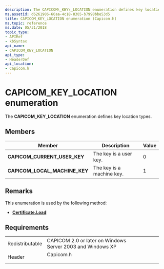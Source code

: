 ```yaml
---
description: The CAPICOM\_KEY\_LOCATION enumeration defines key location types.
ms.assetid: d6261906-66aa-4c18-8305-b7998bbe53d5
title: CAPICOM_KEY_LOCATION enumeration (Capicom.h)
ms.topic: reference
ms.date: 05/31/2018
topic_type: 
- APIRef
- kbSyntax
api_name: 
- CAPICOM_KEY_LOCATION
api_type: 
- HeaderDef
api_location: 
- Capicom.h
---
```


# CAPICOM\_KEY\_LOCATION enumeration

The **CAPICOM\_KEY\_LOCATION** enumeration defines key location types.

## Members



| Member                           | Description                          | Value |
|----------------------------------|--------------------------------------|-------|
| **CAPICOM\_CURRENT\_USER\_KEY**  | The key is a user key.<br/>    | 0     |
| **CAPICOM\_LOCAL\_MACHINE\_KEY** | The key is a machine key.<br/> | 1     |



## Remarks

This enumeration is used by the following method:

-   [**Certificate.Load**](certificate-load.md)

## Requirements



|                            |                                                                                      |
|----------------------------|--------------------------------------------------------------------------------------|
| Redistributable<br/> | CAPICOM 2.0 or later on Windows Server 2003 and Windows XP<br/>                |
| Header<br/>          | <dl> <dt>Capicom.h</dt> </dl> |



 

 




